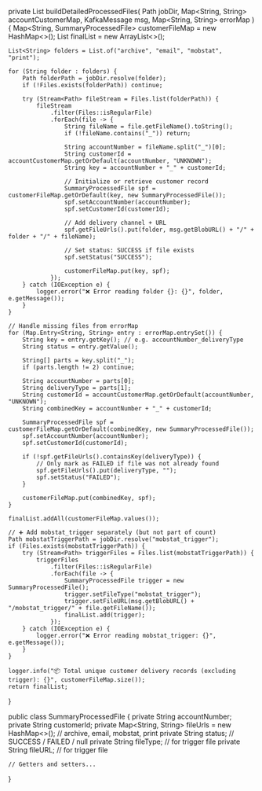 private List<SummaryProcessedFile> buildDetailedProcessedFiles(
        Path jobDir,
        Map<String, String> accountCustomerMap,
        KafkaMessage msg,
        Map<String, String> errorMap
) {
    Map<String, SummaryProcessedFile> customerFileMap = new HashMap<>();
    List<SummaryProcessedFile> finalList = new ArrayList<>();

    List<String> folders = List.of("archive", "email", "mobstat", "print");

    for (String folder : folders) {
        Path folderPath = jobDir.resolve(folder);
        if (!Files.exists(folderPath)) continue;

        try (Stream<Path> fileStream = Files.list(folderPath)) {
            fileStream
                .filter(Files::isRegularFile)
                .forEach(file -> {
                    String fileName = file.getFileName().toString();
                    if (!fileName.contains("_")) return;

                    String accountNumber = fileName.split("_")[0];
                    String customerId = accountCustomerMap.getOrDefault(accountNumber, "UNKNOWN");
                    String key = accountNumber + "_" + customerId;

                    // Initialize or retrieve customer record
                    SummaryProcessedFile spf = customerFileMap.getOrDefault(key, new SummaryProcessedFile());
                    spf.setAccountNumber(accountNumber);
                    spf.setCustomerId(customerId);

                    // Add delivery channel + URL
                    spf.getFileUrls().put(folder, msg.getBlobURL() + "/" + folder + "/" + fileName);

                    // Set status: SUCCESS if file exists
                    spf.setStatus("SUCCESS");

                    customerFileMap.put(key, spf);
                });
        } catch (IOException e) {
            logger.error("❌ Error reading folder {}: {}", folder, e.getMessage());
        }
    }

    // Handle missing files from errorMap
    for (Map.Entry<String, String> entry : errorMap.entrySet()) {
        String key = entry.getKey(); // e.g. accountNumber_deliveryType
        String status = entry.getValue();

        String[] parts = key.split("_");
        if (parts.length != 2) continue;

        String accountNumber = parts[0];
        String deliveryType = parts[1];
        String customerId = accountCustomerMap.getOrDefault(accountNumber, "UNKNOWN");
        String combinedKey = accountNumber + "_" + customerId;

        SummaryProcessedFile spf = customerFileMap.getOrDefault(combinedKey, new SummaryProcessedFile());
        spf.setAccountNumber(accountNumber);
        spf.setCustomerId(customerId);

        if (!spf.getFileUrls().containsKey(deliveryType)) {
            // Only mark as FAILED if file was not already found
            spf.getFileUrls().put(deliveryType, "");
            spf.setStatus("FAILED");
        }

        customerFileMap.put(combinedKey, spf);
    }

    finalList.addAll(customerFileMap.values());

    // ➕ Add mobstat_trigger separately (but not part of count)
    Path mobstatTriggerPath = jobDir.resolve("mobstat_trigger");
    if (Files.exists(mobstatTriggerPath)) {
        try (Stream<Path> triggerFiles = Files.list(mobstatTriggerPath)) {
            triggerFiles
                .filter(Files::isRegularFile)
                .forEach(file -> {
                    SummaryProcessedFile trigger = new SummaryProcessedFile();
                    trigger.setFileType("mobstat_trigger");
                    trigger.setFileURL(msg.getBlobURL() + "/mobstat_trigger/" + file.getFileName());
                    finalList.add(trigger);
                });
        } catch (IOException e) {
            logger.error("❌ Error reading mobstat_trigger: {}", e.getMessage());
        }
    }

    logger.info("📦 Total unique customer delivery records (excluding trigger): {}", customerFileMap.size());
    return finalList;
}

public class SummaryProcessedFile {
    private String accountNumber;
    private String customerId;
    private Map<String, String> fileUrls = new HashMap<>(); // archive, email, mobstat, print
    private String status; // SUCCESS / FAILED / null
    private String fileType; // for trigger file
    private String fileURL;  // for trigger file

    // Getters and setters...
}
